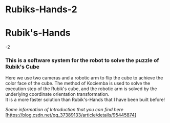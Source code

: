 # Rubiks-Hands-2


# Rubik's-Hands
-2

### This is a software system for the robot to solve the puzzle of Rubik's Cube
Here we use two cameras and a robotic arm to flip the cube to achieve the color face of the cube. The method of Kociemba is used to solve the execution step of the Rubik's cube, and the robotic arm is solved by the underlying coordinate orientation transformation.  
It is a more faster solution than  Rubik's-Hands
 that I have been built before!

*Some information of Introduction that you can find here*  
[https://blog.csdn.net/qq_37389133/article/details/95445874]